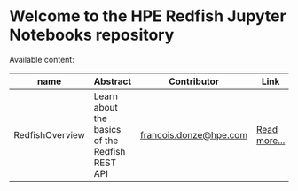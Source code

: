 # Welcome to the HPE Redfish Jupyter Notebooks repository

Available content:

| name     | Abstract     | Contributor    | Link| Video |
| ---------| -------------| ---------------| ----- |----|
| RedfishOverview | Learn about the basics of the Redfish REST API | francois.donze@hpe.com | [Read more...](RedfishOverview/README.md)| https://vimeo.com/433618069 |
